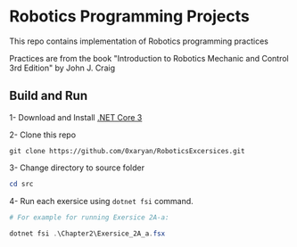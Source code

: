 # Robotics Programming Projects

This repo contains implementation of Robotics programming practices

Practices are from the book "Introduction to Robotics Mechanic and Control 3rd Edition" by 
John J. Craig

## Build and Run
1- Download and Install [.NET Core 3](https://dotnet.microsoft.com/download/dotnet-core/3.0)

2- Clone this repo
```
git clone https://github.com/0xaryan/RoboticsExcersices.git
```

3- Change directory to source folder
```powershell
cd src
```

4- Run each exersice using `dotnet fsi` command.
```powershell
# For example for running Exersice 2A-a:

dotnet fsi .\Chapter2\Exersice_2A_a.fsx
```